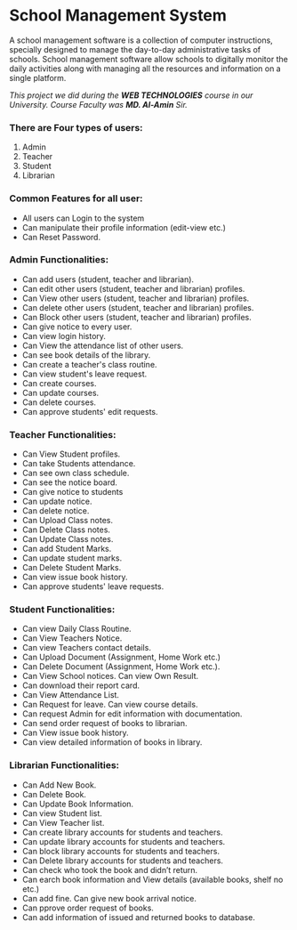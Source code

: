 # School Management System

A school management software is a collection of computer instructions, specially designed to manage the day-to-day administrative tasks of schools. School management software allow schools to digitally monitor the daily activities along with managing all the resources and information on a single platform.

*This project we did during the **WEB TECHNOLOGIES** course in our University. Course Faculty was **MD. Al-Amin** Sir.*

### There are Four types of users: 

 1. Admin 
 2. Teacher 
 3. Student 
 4. Librarian

### Common Features for all user:
 - All users can Login to the system   
 - Can manipulate their profile information (edit-view etc.)    
 - Can Reset Password.

### Admin Functionalities:

 - Can add users (student, teacher and librarian).
 - Can edit other users (student, teacher and librarian) profiles.
 - Can View other users (student, teacher and librarian) profiles.
 - Can delete other users (student, teacher and librarian) profiles.
 - Can Block other users (student, teacher and librarian) profiles.
 - Can give notice to every user.
 - Can view login history.
 - Can View the attendance list of other users.
 - Can see book details of the library.
 - Can create a teacher's class routine.
 - Can view student's leave request.
 - Can create courses.
 - Can update courses.
 - Can delete courses.
 - Can approve students' edit requests.

### Teacher Functionalities:

 - Can View Student profiles. 
 - Can take Students attendance. 
 - Can see own class schedule. 
 - Can see the notice board. 
 - Can give notice to students
 - Can update notice. 
 - Can delete notice. 
 - Can Upload Class notes. 
 - Can Delete Class notes. 
 - Can Update Class notes. 
 - Can add Student Marks.
 - Can update student marks. 
 - Can Delete Student Marks. 
 - Can view issue book history. 
 - Can approve students' leave requests.

### Student Functionalities:

 - Can view Daily Class Routine. 
 - Can View Teachers Notice. 
 - Can view Teachers contact details. 
 - Can Upload Document (Assignment, Home Work etc.) 
 - Can Delete Document (Assignment, Home Work etc.). 
 - Can View School notices. Can view Own Result. 
 - Can download their report card. 
 - Can View Attendance List. 
 - Can Request for leave. Can view course details. 
 - Can request Admin for edit information with documentation.
 - Can send order request of books to librarian. 
 - Can View issue book history. 
 - Can view detailed information of books in library.

### Librarian Functionalities:

 - Can Add New Book. 
 - Can Delete Book. 
 - Can Update Book Information.
 - Can view Student list. 
 - Can View Teacher list. 
 - Can create library accounts for students and teachers. 
 - Can update library accounts for students and teachers. 
 - Can block library accounts for students and teachers. 
 - Can Delete library accounts for students and teachers. 
 - Can check who took the book and didn’t return. 
 - Can earch book information and View details (available books, shelf no etc.) 
 - Can add fine. Can give new book arrival notice. 
 - Can pprove order request of books. 
 - Can add information of issued and returned books to database.

